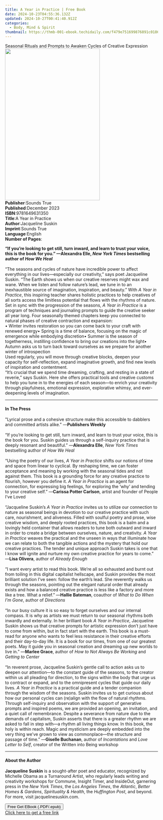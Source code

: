 ```yaml
---
title: A Year in Practice | Free Book
date: 2024-10-23T04:55:36.132Z
updated: 2024-10-27T00:41:40.912Z
categories:
  - Body, Mind & Spirit
thumbnail: https://thmb-001-ebook.techidaily.com/f479e751699876891c018638504369fde6ff73024516b1e46383d447f69c5ccb.jpg
---
```

<main id="book-container">
  <div class="flex flex-col">
    <div class="book-brief flex-1 py-6 px-4 sm:p-6 md:py-10 md:px-8">
      <!-- brief-->
      <div class="book-brief-main">
        Seasonal Rituals and Prompts to Awaken Cycles of Creative Expression
      </div>
    </div>
    <div
      class="book-meta-info flex-1 grid gap-4 col-start-1 col-end-3 row-start-1 sm:mb-6 sm:grid-cols-4 lg:gap-6 lg:col-start-2 lg:row-end-6 lg:row-span-6 lg:mb-0"
    >
      <div
        class="book-meta-info-left place-content-center mt-4 p-4 text-sm leading-6 col-start-2 col-span-2 dark:text-slate-400"
      >
        <img
          class="w-full h-500 object-cover rounded-lg sm:h-255 sm:col-span-2 lg:col-span-full"
          src="https://img-001-ebook.techidaily.com/1fa624b719460cf2583cf8e00ca314a869ae35ca77687d2e9b6d42972048ae19.jpg"
          alt=""
          width="312"
          height="500"
        />
      </div>
      <div
        class="book-meta-info-right mt-2 col-start-1 row-start-2 col-span-3 self-center"
      >
        <!-- meta data  -->
        <div class="flex flex-col px-4 md:px-8">
          <div class="flex-1">
            <strong>Publisher</strong>:<span class="px-2">Sounds True</span>
          </div>
          <div class="flex-1">
            <strong>Published</strong>:<span class="px-2">December 2023</span>
          </div>
          <div class="flex-1">
            <strong>ISBN</strong>:<span class="px-2">9781649631350</span>
          </div>
          <div class="flex-1">
            <strong>Title</strong>:<span class="px-2">A Year in Practice</span>
          </div>
          <div class="flex-1">
            <strong>Author</strong>:<span class="px-2">Jacqueline Suskin</span>
          </div>
          <div class="flex-1">
            <strong>Imprint</strong>:<span class="px-2">Sounds True</span>
          </div>
          <div class="flex-1">
            <strong>Language</strong>:<span class="px-2">English</span>
          </div>
          <div class="flex-1">
            <strong>Number of Pages</strong>:<span class="px-2"></span>
          </div>
        </div>
      </div>
    </div>
    <div class="book-description flex-1 py-6 px-4 sm:p-6 md:py-10 md:px-8">
      <div class="book-description-main">
        <div accordion-content="" id="description">
          <p>
            <b
              >“If you’re looking to get still, turn inward, and learn to trust
              your voice, this is the book for you.” —Alexandra Elle,
              <i>New York Times</i> bestselling author of <i>How We Heal</i></b
            ><br /><br />“The seasons and cycles of nature have incredible power
            to affect everything in our lives—especially our creativity,” says
            poet Jacqueline Suskin. “The Earth shows us when our creative
            reserves might wax and wane. When we listen and follow nature’s
            lead, we tune in to an inexhaustible source of imagination,
            inspiration, and beauty.” With <i>A Year in Practice</i>, this
            inspiring teacher shares holistic practices to help creatives of all
            sorts access the limitless potential that flows with the rhythms of
            nature.<br />Set in sync with the progression of the seasons,
            <i>A Year in Practice </i>is a program of techniques and journaling
            prompts to guide the creative seeker all year long. Four seasonally
            themed chapters keep you connected to natural phases of creative
            contraction and expansion:<br />• Winter invites restoration so you
            can come back to your craft with renewed energy• Spring is a time of
            balance, focusing on the magic of emergence while embodying
            discretion• Summer is the season of togetherness, instilling
            confidence to bring our creations into the light• Autumn asks us to
            turn back toward ourselves as we prepare for another winter of
            introspection<br />Used regularly, you will move through creative
            blocks, deepen your capacity for self-reflection, expand imaginative
            growth, and find new levels of inspiration and contentment.<br />“It’s
            crucial that we spend time dreaming, crafting, and resting in a
            state of reverie,” says Suskin. Here she offers practical tools and
            creative customs to help you tune in to the energies of each
            season—to enrich your creativity through playfulness, emotional
            expression, explorative whimsy, and ever-deepening levels of
            imagination.
          </p>
        </div>
        <div class="accordion-fader"></div>
      </div>
    </div>
    <div class="book-excerpts flex-1 py-6 px-4 sm:p-6 md:py-10 md:px-8">
      <!-- excerpts-->
      <div class="book-excerpts-main">
        <hr />
        <h4 class="placeholder placeholder-heading">
          <span>In The Press</span>
        </h4>
        <p></p>
        <p>
          "Lyrical prose and a cohesive structure make this accessible to
          dabblers and committed artists alike." —<b>Publishers Weekly</b
          ><br /><br />“If you’re looking to get still, turn inward, and learn
          to trust your voice, this is the book for you. Suskin guides us
          through a self-inquiry practice that is deeply resonant and
          beautiful.” —<b>Alexandra Elle</b>, <i>New York Times</i> bestselling
          author of<i> How We Heal</i><br /><br />“Using the poetry of our
          lives, <i>A Year in Practice</i> shifts our notions of time and space
          from linear to cyclical. By reshaping time, we can foster acceptance
          and meaning by working with the seasonal tides and not against them.
          This book is a grounding force for any creative practice to flourish,
          however you define it. <i>A Year in Practice</i> is an agent for
          connection, for expressing big feelings, for exploring the ‘why’ and
          tending to your creative self.” —<b>Carissa Potter Carlson</b>, artist
          and founder of People I’ve Loved<br /><br />“Jacqueline Suskin’s<i>
            A Year in Practice </i
          >invites us to utilize our connection to nature as seasonal beings in
          devotion to our creative practice with such care, nourishment, and
          aliveness. Filled with soulful poetry and prose, wise creative wisdom,
          and deeply rooted practices, this book is a balm and a lovingly held
          container that allows readers to tune both outward and inward in order
          to create a bridge between ourselves, nature, and creativity.
          <i>A Year in Practice</i> weaves the practical and the unseen in ways
          that illuminate how we can relate to both the tangible actions and the
          mystery that hold our creative practices. The tender and unique
          approach Suskin takes is one that I know will ignite and nurture my
          own creative practice for years to come.” —<b>Lisa Olivera</b>, author
          of<i> Already Enough</i><br /><br />“I want every artist to read this
          book. We’re all so exhausted and burnt out from toiling in this
          digital capitalist hellscape, and Suskin provides the most brilliant
          solution I’ve seen: follow the earth’s lead. She reverently walks us
          through the seasons, pointing out the elegant natural order that
          already exists and how a balanced creative practice is less like a
          factory and more like a tree. What a relief.” —<b>Hallie Bateman</b>,
          coauthor of<i> What to Do When I’m Gone</i>, author of
          <i>Directions</i><br /><br />“In our busy culture it is so easy to
          forget ourselves and our internal compass. It is why as artists we
          must return to our seasonal rhythms both inwardly and externally. In
          her brilliant book <i>A Year in Practice</i>, Jacqueline Suskin shows
          us that creative prompts for artistic expression don’t just have to
          come from within, but in fact start with the earth. This book is a
          must-read for anyone who wants to feel less resistance in their
          creative efforts and their day-to-day life. It is a book for our
          times, from one of our greatest poets. May it guide you in seasonal
          creation and dreaming up new worlds to live in.” —<b>Marlee Grace</b>,
          author of <i>How to Not Always Be Working</i> and
          <i>Getting to Center</i><br /><br />“In reverent prose, Jacqueline
          Suskin’s gentle call to action asks us to deepen our attention—to the
          constant guide of the seasons, to the creator within us all pleading
          for direction, to the signs within the body that urge us to contract
          or expand, and to the omnipresent cycles that guide our daily lives.
          <i>A Year in Practice</i> is a practical guide and a tender companion
          through the wisdom of the seasons. Suskin invites us to get curious
          about how our personal cycles can (re)align with the flow of natural
          rhythms. Through self-inquiry and observation with the support of
          generative prompts and inspired poems, we are provided an opening, an
          invitation, and a quiet call of remembrance. Despite a severance from
          nature due to the demands of capitalism, Suskin asserts that there is
          a greater rhythm we are asked to fall in step with—a rhythm all living
          things know. In this book, the holy is within reach. Magic and
          mysticism are deeply embedded into the very thing we’ve grown to view
          as commonplace—the structure and passage of time.” —<b
            >Giselle Buchanan</b
          >, author of <i>Incantations</i> and <i>Love Letter to Self</i>,
          creator of the Written into Being workshop
        </p>
        <p></p>
      </div>
    </div>
    <div class="book-about-author flex-1 py-6 px-4 sm:p-6 md:py-10 md:px-8">
      <!-- about author-->
      <div class="book-main-author-main">
        <hr />
        <h4 class="placeholder placeholder-heading">
          <span>About the Author</span>
        </h4>
        <p>
          <b>Jacqueline Suskin</b> is a sought-after poet and educator,
          recognized by Michelle Obama as a Turnaround Artist, who regularly
          leads writing and creativity workshops for Commune, Insight Timer, and
          InsideOut, garnering press in the <i>New York Times</i>, the
          <i>Los Angeles Times</i>, the <i>Atlantic</i>,
          <i>Better Homes &amp; Gardens</i>, <i>Spirituality &amp; Health</i>,
          the <i>Huffington Post</i>, and beyond. For more, visit
          jacquelinesuskin.com.
        </p>
      </div>
    </div>
    <div class="book-free-get flex-1 py-6 px-4 sm:p-6 md:py-10 md:px-8">
      <button
        id="btn-free-get"
        class="bg-blue-500 hover:bg-blue-700 text-white font-bold py-2 px-4 rounded"
      >
        Free Get EBook (.PDF/.epub)
      </button>
      <div id="countdown-display" class="px-2 text-lg mt-2"></div>
      <a
        id="free-link"
        class="hidden bg-blue-500 hover:bg-blue-700 text-white font-bold py-2 px-4 rounded"
        href="https://www.ebooks.com/en-us/book/210761772/a-year-in-practice/jacqueline-suskin/"
        target="_blank"
        >Click here to get a free link</a
      >
    </div>
    <script>
      let countdownTime = 0;
      let countdownInterval = null;
      document
        .getElementById('btn-free-get')
        .addEventListener('click', startCountdown);
      function startCountdown() {
        countdownTime = new Date().getTime() + 60000 * 3;
        countdownInterval = setInterval(updateCountdown, 1000);
        document.getElementById('btn-free-get').disabled = true;
        document
          .getElementById('btn-free-get')
          .classList.add('bg-gray-500', 'cursor-not-allowed');
      }
      function updateCountdown() {
        let currentTime = new Date().getTime();
        let timeLeft = countdownTime - currentTime;
        let secondsLeft = Math.floor(timeLeft / 1000);
        document.getElementById('countdown-display').innerHTML =
          `Remaining time: ${secondsLeft} seconds.`;
        if (secondsLeft <= 0) {
          clearInterval(countdownInterval);
          document.getElementById('btn-free-get').classList.add('hidden');
          document.getElementById('free-link').classList.remove('hidden');
          document.getElementById('countdown-display').innerHTML = '';
        }
      }
    </script>
  </div>
</main>

<ins class="adsbygoogle"
      style="display:block"
      data-ad-client="ca-pub-7571918770474297"
      data-ad-slot="8358498916"
      data-ad-format="auto"
      data-full-width-responsive="true"></ins>
    